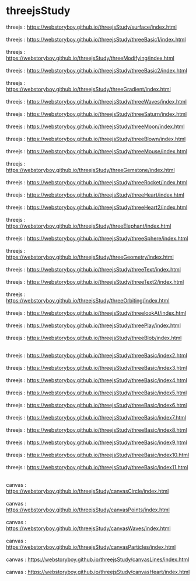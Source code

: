 # threejsStudy

threejs : https://webstoryboy.github.io/threejsStudy/surface/index.html <br><br>
threejs : https://webstoryboy.github.io/threejsStudy/threeBasic1/index.html <br><br>
threejs : https://webstoryboy.github.io/threejsStudy/threeModifying/index.html <br><br>
threejs : https://webstoryboy.github.io/threejsStudy/threeBasic2/index.html <br><br>
threejs : https://webstoryboy.github.io/threejsStudy/threeGradient/index.html <br><br>
threejs : https://webstoryboy.github.io/threejsStudy/threeWaves/index.html <br><br>
threejs : https://webstoryboy.github.io/threejsStudy/threeSaturn/index.html <br><br>
threejs : https://webstoryboy.github.io/threejsStudy/threeMoon/index.html <br><br>
threejs : https://webstoryboy.github.io/threejsStudy/threeBlown/index.html <br><br>
threejs : https://webstoryboy.github.io/threejsStudy/threeMouse/index.html <br><br>
threejs : https://webstoryboy.github.io/threejsStudy/threeGemstone/index.html <br><br>
threejs : https://webstoryboy.github.io/threejsStudy/threeRocket/index.html <br><br>
threejs : https://webstoryboy.github.io/threejsStudy/threeHeart/index.html <br><br>
threejs : https://webstoryboy.github.io/threejsStudy/threeHeart2/index.html <br><br>
threejs : https://webstoryboy.github.io/threejsStudy/threeElephant/index.html <br><br>
threejs : https://webstoryboy.github.io/threejsStudy/threeSphere/index.html <br><br>
threejs : https://webstoryboy.github.io/threejsStudy/threeGeometry/index.html <br><br>
threejs : https://webstoryboy.github.io/threejsStudy/threeText/index.html <br><br>
threejs : https://webstoryboy.github.io/threejsStudy/threeText2/index.html <br><br>
threejs : https://webstoryboy.github.io/threejsStudy/threeOrbiting/index.html <br><br>
threejs : https://webstoryboy.github.io/threejsStudy/threelookAt/index.html <br><br>
threejs : https://webstoryboy.github.io/threejsStudy/threePlay/index.html <br><br>
threejs : https://webstoryboy.github.io/threejsStudy/threeBlob/index.html <br><br>

threejs : https://webstoryboy.github.io/threejsStudy/threeBasic/index2.html <br><br>
threejs : https://webstoryboy.github.io/threejsStudy/threeBasic/index3.html <br><br>
threejs : https://webstoryboy.github.io/threejsStudy/threeBasic/index4.html <br><br>
threejs : https://webstoryboy.github.io/threejsStudy/threeBasic/index5.html <br><br>
threejs : https://webstoryboy.github.io/threejsStudy/threeBasic/index6.html <br><br>
threejs : https://webstoryboy.github.io/threejsStudy/threeBasic/index7.html <br><br>
threejs : https://webstoryboy.github.io/threejsStudy/threeBasic/index8.html <br><br>
threejs : https://webstoryboy.github.io/threejsStudy/threeBasic/index9.html <br><br>
threejs : https://webstoryboy.github.io/threejsStudy/threeBasic/index10.html  <br><br>
threejs : https://webstoryboy.github.io/threejsStudy/threeBasic/index11.html  <br><br>

canvas : https://webstoryboy.github.io/threejsStudy/canvasCircle/index.html <br><br>
canvas : https://webstoryboy.github.io/threejsStudy/canvasPoints/index.html <br><br>
canvas : https://webstoryboy.github.io/threejsStudy/canvasWaves/index.html <br><br>
canvas : https://webstoryboy.github.io/threejsStudy/canvasParticles/index.html <br><br>
canvas : https://webstoryboy.github.io/threejsStudy/canvasLines/index.html <br><br>
canvas : https://webstoryboy.github.io/threejsStudy/canvasHeart/index.html <br><br>
